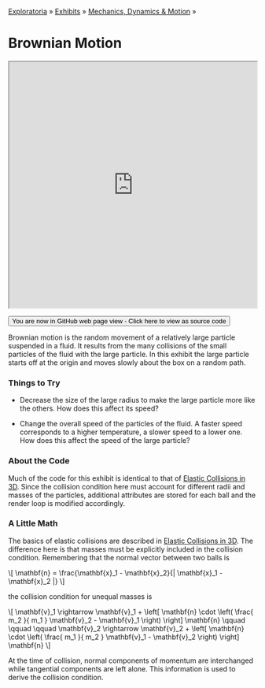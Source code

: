 [Exploratoria]( http://exploratoria.github.io ) &raquo; [Exhibits]( http://exploratoria.github.io/exhibits/ ) &raquo;
[Mechanics, Dynamics & Motion]( http://exploratoria.github.io/exhibits/mechanics/ ) &raquo;

# Brownian Motion

<iframe src=http://exploratoria.github.io/lib/code-edit-view/code-edit-view.html#http://exploratoria.github.io/exhibits/heat/brownian-motion/brownian-motion.html width=100% height=500px></iframe>

<span style="display: none">_View as a web page to see the content of this iframe_</span>

<span style="display: none"> [You are now in GitHub source code view - Click here to view as a web page]( http://exploratoria.github.io/exhibits/heat/brownian-motion/index.html 'View file as a web page' ) </span>
<input type=button value="You are now in GitHub web page view - Click here to view as source code" onclick="window.location.href='https://github.com/exploratoria/exploratoria.github.io/tree/master/exhibits/heat/brownian-motion/'" />

Brownian motion is the random movement of a relatively large particle suspended in a fluid. It results from the many collisions of the small particles of the fluid with the large particle. In this exhibit the large particle starts off at the origin and moves slowly about the box on a random path.

### Things to Try

* Decrease the size of the large radius to make the large particle more like the others. How does this affect its speed?

* Change the overall speed of the particles of the fluid. A faster speed corresponds to a higher temperature, a slower speed to a lower one. How does this affect the speed of the large particle?
 
### About the Code

Much of the code for this exhibit is identical to that of [Elastic Collisions in 3D](http://exploratoria.github.io/exhibits/mechanics/elastic-collisions-in-3d/). Since the collision condition here must account for different radii and masses of the particles, additional attributes are stored for each ball and the render loop is modified accordingly.

### A Little Math

The basics of elastic collisions are described in [Elastic Collisions in 3D](http://exploratoria.github.io/exhibits/mechanics/elastic-collisions-in-3d/). The difference here is that masses must be explicitly included in the collision condition. Remembering that the normal vector between two balls is

\\[ \mathbf{n} = \frac{\mathbf{x}\_1 - \mathbf{x}\_2}{| \mathbf{x}\_1 - \mathbf{x}\_2 |} \\]

the collision condition for unequal masses is

\\[ \mathbf{v}\_1 \rightarrow \mathbf{v}\_1 + \left[ \mathbf{n} \cdot \left(
  \frac{ m\_2 }{ m\_1 } \mathbf{v}\_2 - \mathbf{v}\_1 \right) \right] \mathbf{n}
  \qquad \qquad \qquad
  \mathbf{v}\_2 \rightarrow \mathbf{v}\_2 + \left[ \mathbf{n} \cdot \left(
  \frac{ m\_1 }{ m\_2 } \mathbf{v}\_1 - \mathbf{v}\_2 \right) \right] \mathbf{n} \\]

At the time of collision, normal components of momentum are interchanged while tangential components are left alone. This information is used to derive the collision condition.
